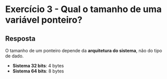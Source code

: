 # Exercício 3 - Qual o tamanho de uma variável ponteiro?

## Resposta

O tamanho de um ponteiro depende da **arquitetura do sistema**, não do tipo de dado.

-   **Sistema 32 bits**: 4 bytes
-   **Sistema 64 bits**: 8 bytes
